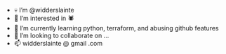 - 💀 I’m @widderslainte
- 👀 I’m interested in 🕷️
- 🌱 I’m currently learning python, terraform, and abusing github features
- 💞️ I’m looking to collaborate on ...
- 📫 widderslainte @ gmail .com

<!---
widderslainte/widderslainte is a ✨ special ✨ repository because its `README.md` (this file) appears on your GitHub profile.
You can click the Preview link to take a look at your changes.
--->
